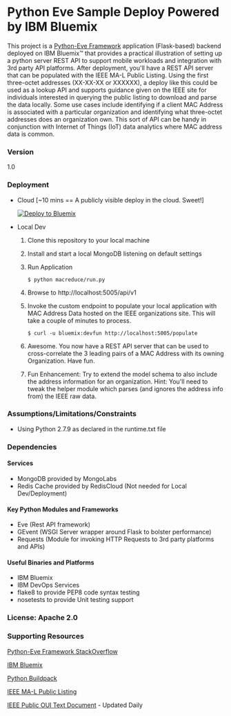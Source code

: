# Python Eve Sample Deploy Powered by IBM Bluemix

This project is a [Python-Eve Framework](http://python-eve.org/) application (Flask-based) backend deployed on IBM Bluemix&trade; that provides a practical illustration of setting up a python server REST API to support mobile workloads and integration with 3rd party API platforms.  After deployment, you'll have a REST API server that can be populated with the IEEE MA-L Public Listing.  Using the first three-octet addresses (XX-XX-XX or XXXXXX), a deploy like this could be used as a lookup API and supports guidance given on the IEEE site for individuals interested in querying the public listing to download and parse the data locally.  Some use cases include identifying if a client MAC Address is associated with a particular organization and identifying what three-octet addresses does an organization own.  This sort of API can be handy in conjunction with Internet of Things (IoT) data analytics where MAC address data is common. 

### Version
1.0

### Deployment
- Cloud [~10 mins == A publicly visible deploy in the cloud.  Sweet!]

  [![Deploy to Bluemix](https://bluemix.net/deploy/button.png)](https://bluemix.net/deploy?repository=https://github.com/ibmjstart/bluemix-python-eve-sample.git)

- Local Dev
  1. Clone this repository to your local machine
  2. Install and start a local MongoDB listening on default settings
  3. Run Application
  
     `$ python macreduce/run.py`
  4. Browse to http://localhost:5005/api/v1
  5. Invoke the custom endpoint to populate your local application with MAC Address Data hosted on the IEEE organizations site.  This will take a couple of minutes to process.
  
     `$ curl -u bluemix:devfun http://localhost:5005/populate`
  6. Awesome.  You now have a REST API server that can be used to cross-correlate the 3 leading pairs of a MAC Address with its owning Organization.  Have fun.
  7. Fun Enhancement:  Try to extend the model schema to also include the address information for an organization.  Hint: You'll need to tweak the helper module which parses (and ignores the address info from) the IEEE raw data.

### Assumptions/Limitations/Constraints
- Using Python 2.7.9 as declared in the runtime.txt file

### Dependencies
#### Services
- MongoDB provided by MongoLabs
- Redis Cache provided by RedisCloud (Not needed for Local Dev/Deployment)

#### Key Python Modules and Frameworks
- Eve (Rest API framework)
- GEvent (WSGI Server wrapper around Flask to bolster performance)
- Requests (Module for invoking HTTP Requests to 3rd party platforms and APIs)

#### Useful Binaries and Platforms
- IBM Bluemix
- IBM DevOps Services
- flake8 to provide PEP8 code syntax testing
- nosetests to provide Unit testing support

### License: Apache 2.0

### Supporting Resources
[Python-Eve Framework StackOverflow](http://stackoverflow.com/questions/tagged/eve)

[IBM Bluemix](https://www.bluemix.net)

[Python Buildpack](https://github.com/cloudfoundry/python-buildpack)

[IEEE MA-L Public Listing](http://standards.ieee.org/develop/regauth/oui/public.html)

[IEEE Public OUI Text Document](http://standards-oui.ieee.org/oui.txt) - Updated Daily
